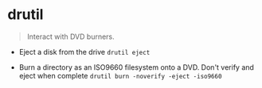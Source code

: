 # drutil
> Interact with DVD burners.

- Eject a disk from the drive
`drutil eject`

- Burn a directory as an ISO9660 filesystem onto a DVD. Don't verify and eject when complete
`drutil burn -noverify -eject -iso9660`

